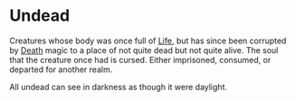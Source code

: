 # Undead

Creatures whose body was once full of [Life](../../Magic/Spells/Spell%20Domains/Life.md), but has since been corrupted by [Death](../../Magic/Spells/Spell%20Domains/Death.md) magic to a place of not quite dead but not quite alive. The soul that the creature once had is cursed. Either imprisoned, consumed, or departed for another realm.

All undead can see in darkness as though it were daylight.

